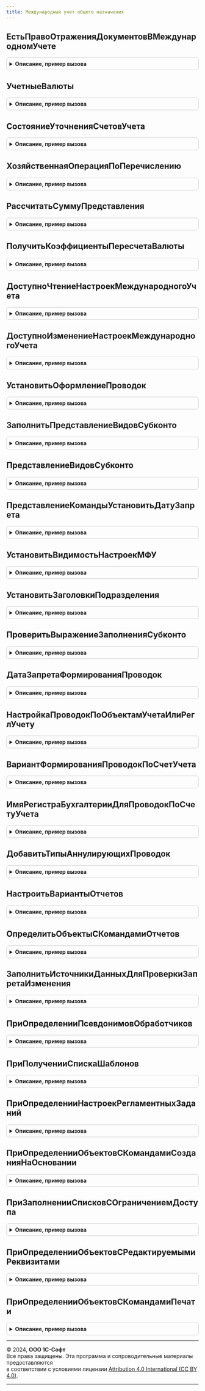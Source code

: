 ```yaml
---
title: Международный учет общего назначения
---
```



## ЕстьПравоОтраженияДокументовВМеждународномУчете
<details style="margin: 1em 0; padding: 0.5em; border: 1px solid #ccc; border-radius: 6px;">

<summary style="font-weight: bold; cursor: pointer;">Описание, пример вызова</summary>

```bsl

// Возвращает доступность отражения документов в международном учете текущему пользователю.
//
// Возвращаемое значение:
// 	Булево - Наличие прав на отражение документов в регл. учете
//
Функция ЕстьПравоОтраженияДокументовВМеждународномУчете() Экспорт
```

Пример вызова
```bsl
Результат = МеждународныйУчетОбщегоНазначения.ЕстьПравоОтраженияДокументовВМеждународномУчете() 
```
</details>

## УчетныеВалюты
<details style="margin: 1em 0; padding: 0.5em; border: 1px solid #ccc; border-radius: 6px;">

<summary style="font-weight: bold; cursor: pointer;">Описание, пример вызова</summary>

```bsl

// Возвращает валюты учета на плане счетов
//
// Параметры:
// 	ПланСчетов - СправочникСсылка.ПланыСчетовМеждународногоУчета - План счетов, для которого необходимо получить учетные валюты.
// 	Организация - СправочникСсылка.Организации - Организация, для которой необходимо получить функциональную валюту.
//
// Возвращаемое значение:
//	Структура - Ключи:
//		* Функциональная - СправочникСсылка.Валюты - Функциональная валюта
//		* Представления - СправочникСсылка.Валюты -  Валюта представления
//		* УчетВФункциональнойВалюте - ПеречислениеСсылка.ВидыУчетаВФункциональнойВалюте - Источник сумм для учета в функциональной валюте
//
Функция УчетныеВалюты(ПланСчетов, Организация) Экспорт
```

Пример вызова
```bsl
Результат = МеждународныйУчетОбщегоНазначения.УчетныеВалюты(ПланСчетов, Организация) 
```
</details>

## СостояниеУточненияСчетовУчета
<details style="margin: 1em 0; padding: 0.5em; border: 1px solid #ccc; border-radius: 6px;">

<summary style="font-weight: bold; cursor: pointer;">Описание, пример вызова</summary>

```bsl

// Определяет использование группы финансового учета
// в настройках уточнения счетов учета в международном финансовом учете.
//
// Параметры:
//  ГруппаФинансовогоУчета - СправочникСсылка.ГруппыФинансовогоУчетаНоменклатуры -
//	                       - СправочникСсылка.ГруппыФинансовогоУчетаРасчетов -
//	                       - СправочникСсылка.ГруппыФинансовогоУчетаДенежныхСредств -
//	                       - СправочникСсылка.ГруппыФинансовогоУчетаДоходовРасходов - группа финансового учета
//                               номенклатуры, расчетов с контрагентами, денежных средств, доходов/расходов.
//
// Возвращаемое значение:
//  Структура - Ключи:
//    * КоличествоСвязанныхШаблонов - Число - количество шаблонов проводок, использующих уточнение счетов с помощью данного типа групп финансового учета
//    * КоличествоНастроенныхШаблонов - Число - количество шаблонов проводок, для которых настроены счета учета для данной группы финансового учета.
//
Функция СостояниеУточненияСчетовУчета(ГруппаФинансовогоУчета) Экспорт
```

Пример вызова
```bsl
Результат = МеждународныйУчетОбщегоНазначения.СостояниеУточненияСчетовУчета(ГруппаФинансовогоУчета) 
```
</details>

## ХозяйственнаяОперацияПоПеречислению
<details style="margin: 1em 0; padding: 0.5em; border: 1px solid #ccc; border-radius: 6px;">

<summary style="font-weight: bold; cursor: pointer;">Описание, пример вызова</summary>

```bsl

// Возвращает элемент справочника НастройкиХозяйственныхОпераций по ссылке на значение перечисления ХозяйственныеОперации.
//
// Параметры:
//  ЗначениеПеречисления - ПеречислениеСсылка.ХозяйственныеОперации - ссылка на значение перечисления ХозяйственныеОперации.
//
// Возвращаемое значение:
// СправочникСсылка.НастройкиХозяйственныхОпераций - элемент справочника настроек хозяйственной операции.
//
Функция ХозяйственнаяОперацияПоПеречислению(ЗначениеПеречисления) Экспорт
```

Пример вызова
```bsl
Результат = МеждународныйУчетОбщегоНазначения.ХозяйственнаяОперацияПоПеречислению(ЗначениеПеречисления) 
```
</details>

## РассчитатьСуммуПредставления
<details style="margin: 1em 0; padding: 0.5em; border: 1px solid #ccc; border-radius: 6px;">

<summary style="font-weight: bold; cursor: pointer;">Описание, пример вызова</summary>

```bsl

// Пересчитывает сумму функциональной валюты в валюту представления
//
// Параметры:
// 	ПланСчетов - СправочникСсылка.ПланыСчетовМеждународногоУчета - План счетов, для которого необходим пересчет
// 	Организация - СправочникСсылка.Организации - Организация, для которой необходим пересчет
//  Сумма - Число - Сумма в функциональной валюте
//  Дата - Дата - Дата определения курса валют.
//
// Возвращаемое значение:
//  Число - Сумма в валюте представления.
//
Функция РассчитатьСуммуПредставления(ПланСчетов, Организация, Сумма, Дата = Неопределено) Экспорт
```

Пример вызова
```bsl
Результат = МеждународныйУчетОбщегоНазначения.РассчитатьСуммуПредставления(ПланСчетов, Организация, Сумма, Дата);
```
</details>

## ПолучитьКоэффициентыПересчетаВалюты
<details style="margin: 1em 0; padding: 0.5em; border: 1px solid #ccc; border-radius: 6px;">

<summary style="font-weight: bold; cursor: pointer;">Описание, пример вызова</summary>

```bsl

// Функция получает коэффициенты пересчета сумм из заданной валюты в функциональную валюту и валюту представления.
//
// Параметры:
//  ПланСчетов - СправочникСсылка.ПланыСчетовМеждународногоУчета - План счетов, для которого необходимо выполнить пересчет
//  Организация - СправочникСсылка.Организации - Организация, для которой необходим пересчет
//  ИсходнаяВалюта - СправочникСсылка.Валюты - валюта для пересчета которой необходимо получить коэффициенты.
//  Период - Дата - дата определения курса валют.
//
// Возвращаемое значение:
//  Структура - содержащая коэффициенты пересчета в ключах:
//  	* ВФункциональнуюВалюту - Число -
//  	* ВВалютуПредставления - Число -
//
Функция ПолучитьКоэффициентыПересчетаВалюты(ПланСчетов, Организация, ИсходнаяВалюта, Период) Экспорт
```

Пример вызова
```bsl
Результат = МеждународныйУчетОбщегоНазначения.ПолучитьКоэффициентыПересчетаВалюты(ПланСчетов, Организация, ИсходнаяВалюта, Период)
```
</details>

## ДоступноЧтениеНастроекМеждународногоУчета
<details style="margin: 1em 0; padding: 0.5em; border: 1px solid #ccc; border-radius: 6px;">

<summary style="font-weight: bold; cursor: pointer;">Описание, пример вызова</summary>

```bsl

// Проверяет доступность чтения настроек международного финансового учета.
//
// Возвращаемое значение:
//  Булево - Истина если разрешено чтение настроек международного учета.
//
Функция ДоступноЧтениеНастроекМеждународногоУчета() Экспорт
```

Пример вызова
```bsl
Результат = МеждународныйУчетОбщегоНазначения.ДоступноЧтениеНастроекМеждународногоУчета() 
```
</details>

## ДоступноИзменениеНастроекМеждународногоУчета
<details style="margin: 1em 0; padding: 0.5em; border: 1px solid #ccc; border-radius: 6px;">

<summary style="font-weight: bold; cursor: pointer;">Описание, пример вызова</summary>

```bsl

// Проверяет доступность изменения настроек международного финансового учета.
//
// Возвращаемое значение:
//  Булево - Истина если разрешено изменение настроек международного учета.
//
Функция ДоступноИзменениеНастроекМеждународногоУчета() Экспорт
```

Пример вызова
```bsl
Результат = МеждународныйУчетОбщегоНазначения.ДоступноИзменениеНастроекМеждународногоУчета() 
```
</details>

## УстановитьОформлениеПроводок
<details style="margin: 1em 0; padding: 0.5em; border: 1px solid #ccc; border-radius: 6px;">

<summary style="font-weight: bold; cursor: pointer;">Описание, пример вызова</summary>

```bsl

// Установить условное оформление проводок международного учета.
// Оформляются поля таблицы формы проводок: Субконто, ПредставлениеВидаСубконто, Валюта, ТипПроводки.
//
// Параметры:
//  УсловноеОформление - УсловноеОформлениеКомпоновкиДанных - коллекция элементов условного оформления формы.
//  ТаблицаПроводок - Строка - Имя таблицы формы отображающей проводки.
//  Корреспонденция - Булево - Признак того, что проводки с поддержкой корреспонденции.
//
Процедура УстановитьОформлениеПроводок(УсловноеОформление, ТаблицаПроводок, Корреспонденция = Истина) Экспорт
```

Пример вызова
```bsl
МеждународныйУчетОбщегоНазначения.УстановитьОформлениеПроводок(УсловноеОформление, ТаблицаПроводок, Корреспонденция);
```
</details>

## ЗаполнитьПредставлениеВидовСубконто
<details style="margin: 1em 0; padding: 0.5em; border: 1px solid #ccc; border-radius: 6px;">

<summary style="font-weight: bold; cursor: pointer;">Описание, пример вызова</summary>

```bsl

// Заполняет вспомогательные поля представления видов субконто
//
// Параметры:
//  ТаблицаФормы  - ДанныеФормыКоллекция - Реквизит формы (таблица) содержащая проводки.
//  ДтКт - Строка - Сторона видов субконто
Процедура ЗаполнитьПредставлениеВидовСубконто(ТаблицаФормы, ДтКт) Экспорт
```

Пример вызова
```bsl
МеждународныйУчетОбщегоНазначения.ЗаполнитьПредставлениеВидовСубконто(ТаблицаФормы, ДтКт) 
```
</details>

## ПредставлениеВидовСубконто
<details style="margin: 1em 0; padding: 0.5em; border: 1px solid #ccc; border-radius: 6px;">

<summary style="font-weight: bold; cursor: pointer;">Описание, пример вызова</summary>

```bsl

// Получает строковые представления видов субконто счета.
//
// Параметры:
//  Счет - Структура - описание счета международного плана счетов
//  ДтКт - Строка - Сторона проводки "Дт" или "Кт".
//
// Возвращаемое значение:
//   Структура - Наименование поля представления вида субконто на форме ("ПредставлениеВидСубконтоДт1", "ПредставлениеВидСубконтоДт2" и т.д.) Значение структуры - строковое представление вида субконто:
//   *ПредставлениеВидСубконтоДт1 - Строка
//   *ВалютныйУчетДт1 - Булево
//   *КоличественныйУчетДт1 - Булево
//   *КоличествоСубконтоДт1 - Число
//
Функция ПредставлениеВидовСубконто(Счет, ДтКт) Экспорт
```

Пример вызова
```bsl
Результат = МеждународныйУчетОбщегоНазначения.ПредставлениеВидовСубконто(Счет, ДтКт) 
```
</details>

## ПредставлениеКомандыУстановитьДатуЗапрета
<details style="margin: 1em 0; padding: 0.5em; border: 1px solid #ccc; border-radius: 6px;">

<summary style="font-weight: bold; cursor: pointer;">Описание, пример вызова</summary>

```bsl

// Получает заголовок кнопки для вызова команды УстановитьДатуЗапрета
//
// Параметры:
//  ДатаЗапрета  - Дата - дата запрета формирования проводок по международному учету.
//
// Возвращаемое значение:
//   Строка - Текст заголовка кнопки.
//
Функция ПредставлениеКомандыУстановитьДатуЗапрета(ДатаЗапрета = Неопределено) Экспорт
```

Пример вызова
```bsl
Результат = МеждународныйУчетОбщегоНазначения.ПредставлениеКомандыУстановитьДатуЗапрета(ДатаЗапрета);
```
</details>

## УстановитьВидимостьНастроекМФУ
<details style="margin: 1em 0; padding: 0.5em; border: 1px solid #ccc; border-radius: 6px;">

<summary style="font-weight: bold; cursor: pointer;">Описание, пример вызова</summary>

```bsl

// Устанавливает видимость настроек для международного учета в зависимости от включенных
// ФО международного учета и наличия настроенных шаблонов проводк для международного учета.
//
// Параметры:
//  Ссылка - СправочникСсылка.ГруппыФинансовогоУчетаДенежныхСредств -
//         - СправочникСсылка.ГруппыФинансовогоУчетаДоходовРасходов -
//         - СправочникСсылка.ГруппыФинансовогоУчетаНоменклатуры -
//         - СправочникСсылка.ГруппыФинансовогоУчетаРасчетов - проверяемая группа финансового учета.
//  ГруппаНастроекМФУ - ГруппаФормы - группа элементов формы в которой размещены настройки МФУ.
//  НастроитьУточнениеСчетов - КнопкаФормы - гиперссылка перехода к настройкам шаблонов проводок для международного учета.
//
Процедура УстановитьВидимостьНастроекМФУ(Ссылка, ГруппаНастроекМФУ, НастроитьУточнениеСчетов) Экспорт
```

Пример вызова
```bsl
МеждународныйУчетОбщегоНазначения.УстановитьВидимостьНастроекМФУ(Ссылка, ГруппаНастроекМФУ, НастроитьУточнениеСчетов) 
```
</details>

## УстановитьЗаголовкиПодразделения
<details style="margin: 1em 0; padding: 0.5em; border: 1px solid #ccc; border-radius: 6px;">

<summary style="font-weight: bold; cursor: pointer;">Описание, пример вызова</summary>

```bsl

// Устанавливает видимость надписей заголовков направлений деятельности
//
// Параметры:
//  ЭлементПодразделение - ПолеФормы - колонка табличной части документа.
//  Постфикс - Строка - Постфикс Дт или Кт в заголовке элемента.
Процедура УстановитьЗаголовкиПодразделения(ЭлементПодразделение, Постфикс = "") Экспорт
```

Пример вызова
```bsl
МеждународныйУчетОбщегоНазначения.УстановитьЗаголовкиПодразделения(ЭлементПодразделение, Постфикс);
```
</details>

## ПроверитьВыражениеЗаполненияСубконто
<details style="margin: 1em 0; padding: 0.5em; border: 1px solid #ccc; border-radius: 6px;">

<summary style="font-weight: bold; cursor: pointer;">Описание, пример вызова</summary>

```bsl

// Проверяет выражение заполнения субконто для указанной строки настроек и заполняет представление выражения в строке.
//
// Параметры:
//  СтрокиНастройки - ДанныеФормыЭлементКоллекции- Строка табличной части, содержащая выражение заполнения субконто:
//							*Выражение - Строка - Выражение заполнения субконто.
//							*НетВДоступныхПолях - Булево - Флаг прохождения проверки наличия поля в схеме.
//							*ПредставлениеВыражения - Строка - Представление выражения заполнения субконто,
//						ДанныеФормыЭлементДерева,
//						Массив из ДанныеФормыЭлементДерева - Поддерживается массив строк для оптимизации получения представлений для характеристик в выражениях,
//						Массив из ДанныеФормыЭлементКоллекции.
//
// 	КомпоновщикНастроек - КомпоновщикНастроекКомпоновкиДанных - Компоновщик настроек, при помощи которого проверяются выражения.
//
Процедура ПроверитьВыражениеЗаполненияСубконто(СтрокиНастройки, КомпоновщикНастроек) Экспорт
```

Пример вызова
```bsl
МеждународныйУчетОбщегоНазначения.ПроверитьВыражениеЗаполненияСубконто(СтрокиНастройки, КомпоновщикНастроек) 
```
</details>

## ДатаЗапретаФормированияПроводок
<details style="margin: 1em 0; padding: 0.5em; border: 1px solid #ccc; border-radius: 6px;">

<summary style="font-weight: bold; cursor: pointer;">Описание, пример вызова</summary>

```bsl

// Получает текущую дату запрета формирования проводок международного учета
//
// Параметры:
//  Организация - СправочникСсылка.Организации - организация (или массив организаций)
//                 для которой требуется получить дату запрета формирования проводок
//                 если не указана, то будет получена минимальная дата запрета по всем организациям.
//
// Возвращаемое значение:
//   Дата - дата запрета формирования проводок по международному учету.
//
Функция ДатаЗапретаФормированияПроводок(Организация = Неопределено) Экспорт
```

Пример вызова
```bsl
Результат = МеждународныйУчетОбщегоНазначения.ДатаЗапретаФормированияПроводок(Организация);
```
</details>

## НастройкаПроводокПоОбъектамУчетаИлиРеглУчету
<details style="margin: 1em 0; padding: 0.5em; border: 1px solid #ccc; border-radius: 6px;">

<summary style="font-weight: bold; cursor: pointer;">Описание, пример вызова</summary>

```bsl

// Возвращает комбинацию значений функциональных опций формирования проводок МФУ,
// в которой используются настройки по объектам учета или регламентированному учету,
// а настройки по хозяйственным операциям не используются.
//
// Возвращаемое значение:
// 	Булево - используются настройки по объектам учета или регл.учету, хоз.операции не используются
//
Функция НастройкаПроводокПоОбъектамУчетаИлиРеглУчету() Экспорт
```

Пример вызова
```bsl
Результат = МеждународныйУчетОбщегоНазначения.НастройкаПроводокПоОбъектамУчетаИлиРеглУчету() 
```
</details>

## ВариантФормированияПроводокПоСчетУчета
<details style="margin: 1em 0; padding: 0.5em; border: 1px solid #ccc; border-radius: 6px;">

<summary style="font-weight: bold; cursor: pointer;">Описание, пример вызова</summary>

```bsl

// Возвращает вариант формирования проводок по счету международного учета
//
// Параметры:
//  СчетУчета - ПланСчетовСсылка.Международный - Счет учета
//
// Возвращаемое значение:
//  ПеречислениеСсылка.ВариантыФормированияПроводок, Неопределено - Вариант формирования проводок
//
Функция ВариантФормированияПроводокПоСчетУчета(СчетУчета) Экспорт
```

Пример вызова
```bsl
Результат = МеждународныйУчетОбщегоНазначения.ВариантФормированияПроводокПоСчетУчета(СчетУчета) 
```
</details>

## ИмяРегистраБухгалтерииДляПроводокПоСчетуУчета
<details style="margin: 1em 0; padding: 0.5em; border: 1px solid #ccc; border-radius: 6px;">

<summary style="font-weight: bold; cursor: pointer;">Описание, пример вызова</summary>

```bsl

// Возвращает имя регистра бухгалтерии для проводок по счету международного учета
//
// Параметры:
//  СчетУчета - ПланСчетовСсылка.Международный - Счет учета
//
// Возвращаемое значение:
//  Строка, Неопределено - Имя регистра бухгалтерии
//
Функция ИмяРегистраБухгалтерииДляПроводокПоСчетуУчета(СчетУчета) Экспорт
```

Пример вызова
```bsl
Результат = МеждународныйУчетОбщегоНазначения.ИмяРегистраБухгалтерииДляПроводокПоСчетуУчета(СчетУчета) 
```
</details>

## ДобавитьТипыАннулирующихПроводок
<details style="margin: 1em 0; padding: 0.5em; border: 1px solid #ccc; border-radius: 6px;">

<summary style="font-weight: bold; cursor: pointer;">Описание, пример вызова</summary>

```bsl

// Добавляет в список выбора элемента управления ТипПроводки значение Реверс или Сторно в зависимости
// от установленного в настройках формирования проводок способа аннулирования проводок.
//
// Параметры:
//  СпособАннулированияПроводок - ПеречислениеСсылка.СпособыАннулированияПроводокМеждународногоУчета - способ аннулирования проводок
//  СписокВыбора - СписокЗначений - список выбора элемента управления с типом проводки
//
Процедура ДобавитьТипыАннулирующихПроводок(СпособАннулированияПроводок, СписокВыбора) Экспорт
```

Пример вызова
```bsl
МеждународныйУчетОбщегоНазначения.ДобавитьТипыАннулирующихПроводок(СпособАннулированияПроводок, СписокВыбора) 
```
</details>

## НастроитьВариантыОтчетов
<details style="margin: 1em 0; padding: 0.5em; border: 1px solid #ccc; border-radius: 6px;">

<summary style="font-weight: bold; cursor: pointer;">Описание, пример вызова</summary>

```bsl

// (См. ВариантыОтчетовПереопределяемый.НастроитьВариантыОтчетов
//
Процедура НастроитьВариантыОтчетов(Настройки) Экспорт
```

Пример вызова
```bsl
МеждународныйУчетОбщегоНазначения.НастроитьВариантыОтчетов(Настройки) 
```
</details>

## ОпределитьОбъектыСКомандамиОтчетов
<details style="margin: 1em 0; padding: 0.5em; border: 1px solid #ccc; border-radius: 6px;">

<summary style="font-weight: bold; cursor: pointer;">Описание, пример вызова</summary>

```bsl

// Параметры:
// 	Объекты - Массив из ОбъектМетаданных -
//
Процедура ОпределитьОбъектыСКомандамиОтчетов(Объекты) Экспорт
```

Пример вызова
```bsl
МеждународныйУчетОбщегоНазначения.ОпределитьОбъектыСКомандамиОтчетов(Объекты) 
```
</details>

## ЗаполнитьИсточникиДанныхДляПроверкиЗапретаИзменения
<details style="margin: 1em 0; padding: 0.5em; border: 1px solid #ccc; border-radius: 6px;">

<summary style="font-weight: bold; cursor: pointer;">Описание, пример вызова</summary>

```bsl

// (См. ДатыЗапретаИзмененияПереопределяемый.ЗаполнитьИсточникиДанныхДляПроверкиЗапретаИзменения)
//
Процедура ЗаполнитьИсточникиДанныхДляПроверкиЗапретаИзменения(ИсточникиДанных) Экспорт
```

Пример вызова
```bsl
МеждународныйУчетОбщегоНазначения.ЗаполнитьИсточникиДанныхДляПроверкиЗапретаИзменения(ИсточникиДанных) 
```
</details>

## ПриОпределенииПсевдонимовОбработчиков
<details style="margin: 1em 0; padding: 0.5em; border: 1px solid #ccc; border-radius: 6px;">

<summary style="font-weight: bold; cursor: pointer;">Описание, пример вызова</summary>

```bsl

// Заполняет соответствие имен методов их псевдонимам для вызова из очереди заданий.
//
// (См. ОчередьЗаданийПереопределяемый.ПриОпределенииПсевдонимовОбработчиков)
//
Процедура ПриОпределенииПсевдонимовОбработчиков(СоответствиеИменПсевдонимам) Экспорт
```

Пример вызова
```bsl
МеждународныйУчетОбщегоНазначения.ПриОпределенииПсевдонимовОбработчиков(СоответствиеИменПсевдонимам) 
```
</details>

## ПриПолученииСпискаШаблонов
<details style="margin: 1em 0; padding: 0.5em; border: 1px solid #ccc; border-radius: 6px;">

<summary style="font-weight: bold; cursor: pointer;">Описание, пример вызова</summary>

```bsl

// Формирует список шаблонов заданий очереди.
//
// (См. ОчередьЗаданийПереопределяемый.ПриПолученииСпискаШаблонов)
//
// Параметры:
// 	ШаблоныЗаданий - Массив из Строка -
//
Процедура ПриПолученииСпискаШаблонов(ШаблоныЗаданий) Экспорт
```

Пример вызова
```bsl
МеждународныйУчетОбщегоНазначения.ПриПолученииСпискаШаблонов(ШаблоныЗаданий) 
```
</details>

## ПриОпределенииНастроекРегламентныхЗаданий
<details style="margin: 1em 0; padding: 0.5em; border: 1px solid #ccc; border-radius: 6px;">

<summary style="font-weight: bold; cursor: pointer;">Описание, пример вызова</summary>

```bsl

// Определяет следующие свойств регламентных заданий:
//  - зависимость от функциональных опций.
//  - возможность выполнения в различных режимах работы программы.
//  - прочие параметры.
//
// (См. РегламентныеЗаданияПереопределяемый.ПриОпределенииНастроекРегламентныхЗаданий)
//
// Параметры:
// 	Настройки - см. РегламентныеЗаданияПереопределяемый.ПриОпределенииНастроекРегламентныхЗаданий.Настройки
//
Процедура ПриОпределенииНастроекРегламентныхЗаданий(Настройки) Экспорт
```

Пример вызова
```bsl
МеждународныйУчетОбщегоНазначения.ПриОпределенииНастроекРегламентныхЗаданий(Настройки) 
```
</details>

## ПриОпределенииОбъектовСКомандамиСозданияНаОсновании
<details style="margin: 1em 0; padding: 0.5em; border: 1px solid #ccc; border-radius: 6px;">

<summary style="font-weight: bold; cursor: pointer;">Описание, пример вызова</summary>

```bsl

// Определяет список объектов конфигурации, в модулях менеджеров которых предусмотрена процедура
// ДобавитьКомандыСозданияНаОсновании, формирующая команды создания на основании объектов.
// Синтаксис процедуры ДобавитьКомандыСозданияНаОсновании см. в документации.
//
// Параметры:
// 	Объекты - Массив из ОбъектМетаданных -
Процедура ПриОпределенииОбъектовСКомандамиСозданияНаОсновании(Объекты) Экспорт
```

Пример вызова
```bsl
МеждународныйУчетОбщегоНазначения.ПриОпределенииОбъектовСКомандамиСозданияНаОсновании(Объекты) 
```
</details>

## ПриЗаполненииСписковСОграничениемДоступа
<details style="margin: 1em 0; padding: 0.5em; border: 1px solid #ccc; border-radius: 6px;">

<summary style="font-weight: bold; cursor: pointer;">Описание, пример вызова</summary>

```bsl

// Позволяет указать списки, у которых объекты метаданных содержат описание логики ограничения
// доступа в модулях менеджеров или переопределяемом модуле.
//
// (См. УправлениеДоступомПереопределяемый.ПриЗаполненииСписковСОграничениемДоступа)
//
Процедура ПриЗаполненииСписковСОграничениемДоступа(Списки) Экспорт
```

Пример вызова
```bsl
МеждународныйУчетОбщегоНазначения.ПриЗаполненииСписковСОграничениемДоступа(Списки) 
```
</details>

## ПриОпределенииОбъектовСРедактируемымиРеквизитами
<details style="margin: 1em 0; padding: 0.5em; border: 1px solid #ccc; border-radius: 6px;">

<summary style="font-weight: bold; cursor: pointer;">Описание, пример вызова</summary>

```bsl

// Определить объекты метаданных, в модулях менеджеров которых ограничивается возможность
// редактирования реквизитов при групповом изменении.
// (См. ГрупповоеИзменениеОбъектовПереопределяемый.ПриОпределенииОбъектовСРедактируемымиРеквизитами)
//
Процедура ПриОпределенииОбъектовСРедактируемымиРеквизитами(Объекты) Экспорт
```

Пример вызова
```bsl
МеждународныйУчетОбщегоНазначения.ПриОпределенииОбъектовСРедактируемымиРеквизитами(Объекты) 
```
</details>

## ПриОпределенииОбъектовСКомандамиПечати
<details style="margin: 1em 0; padding: 0.5em; border: 1px solid #ccc; border-radius: 6px;">

<summary style="font-weight: bold; cursor: pointer;">Описание, пример вызова</summary>

```bsl

// Определяет объекты конфигурации, в модулях менеджеров которых размещена процедура ДобавитьКомандыПечати,
// формирующая список команд печати, предоставляемых этим объектом.
// Синтаксис процедуры ДобавитьКомандыПечати см. в документации к подсистеме.
//
// Параметры:
//  СписокОбъектов - Массив - менеджеры объектов с процедурой ДобавитьКомандыПечати.
//
Процедура ПриОпределенииОбъектовСКомандамиПечати(СписокОбъектов) Экспорт
```

Пример вызова
```bsl
МеждународныйУчетОбщегоНазначения.ПриОпределенииОбъектовСКомандамиПечати(СписокОбъектов) 
```
</details>

---

© 2024, **ООО 1С-Софт**  
Все права защищены. Эта программа и сопроводительные материалы предоставляются  
в соответствии с условиями лицензии [Attribution 4.0 International (CC BY 4.0)](https://creativecommons.org/licenses/by/4.0/legalcode).

---
